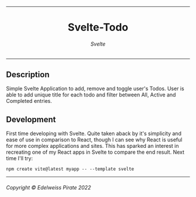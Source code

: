 <div align=center>

---

# Svelte-Todo

###### Svelte

---

</div>

## Description 

<p>
    Simple Svelte Application to add, remove and toggle user's Todos. User is able to add unique title for each todo and filter between All, Active and Completed entries.
</p>

## Development

<p>
    First time developing with Svelte. Quite taken aback by it's simplicity and ease of use in comparison to React, though I can see why React is useful for more complex applications and sites. This has sparked an interest in recreating one of my React apps in Svelte to compare the end result. Next time I'll try: 
    
    npm create vite@latest myapp -- --template svelte
</p>

---

###### Copyright © Edelweiss Pirate 2022

